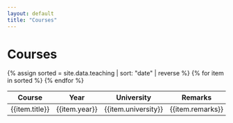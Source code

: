 ```yaml
---
layout: default
title: "Courses"
---
```


# Courses

<table class="table table-bordered">
  <thead>
    <tr class='table-dark'>
      <th scope="col">Course</th>
      <th scope="col">Year</th>
      <th scope="col">University</th>
      <th scope="col">Remarks</th>
    </tr>
  </thead>
  <tbody>
  	{% assign sorted = site.data.teaching | sort: "date" | reverse  %}
	{% for item in sorted %}
    <tr class="table-light">
      <td>{{item.title}}</td>
      <td>{{item.year}}</td>
      <td>{{item.university}}</td>
      <td>{{item.remarks}}</td>
    </tr>
    {% endfor %}
  </tbody>
</table>